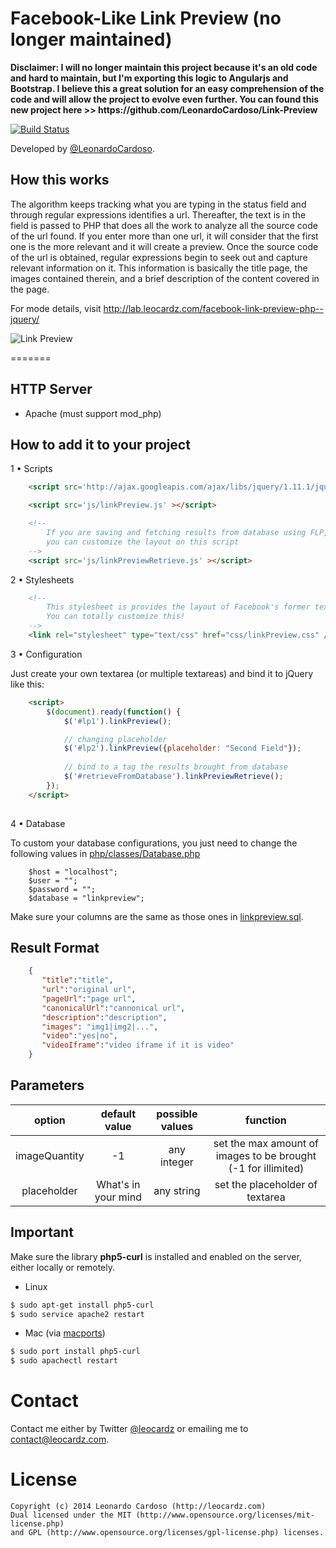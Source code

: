 Facebook-Like Link Preview (no longer maintained)
==========================

<b>
Disclaimer: I will no longer maintain this project because it's an old code and hard to maintain, but I'm exporting this logic
to Angularjs and Bootstrap. I believe this a great solution for an easy comprehension of the code and will allow the project
to evolve even further. You can found this new project here >> https://github.com/LeonardoCardoso/Link-Preview
</b>


[![Build Status](https://travis-ci.org/LeonardoCardoso/Facebook-Link-Preview.svg)](https://travis-ci.org/LeonardoCardoso/Facebook-Link-Preview)

Developed by <a href='https://github.com/LeonardoCardoso' target='_blank'>@LeonardoCardoso</a>. 

## How this works

The algorithm keeps tracking what you are typing in the status field and through regular expressions identifies a url. Thereafter, the text is in the field is passed to PHP that does all the work to analyze all the source code of the url found. If you enter more than one url, it will consider that the first one is the more relevant and it will create a preview.
Once the source code of the url is obtained, regular expressions begin to seek out and capture relevant information on it. This information is basically the title page, the images contained therein, and a brief description of the content covered in the page.

For mode details, visit http://lab.leocardz.com/facebook-link-preview-php--jquery/

![Link Preview](http://i.imgur.com/XqaYUvI.png)

=======

## HTTP Server

- Apache (must support mod_php)


## How to add it to your project

1 &bull; Scripts

```html
	<script src='http://ajax.googleapis.com/ajax/libs/jquery/1.11.1/jquery.min.js'></script>

	<script src='js/linkPreview.js' ></script>

 	<!-- 
		If you are saving and fetching results from database using FLP,
		you can customize the layout on this script
	-->
	<script src='js/linkPreviewRetrieve.js' ></script>
```


2 &bull; Stylesheets

```html
	<!-- 
		This stylesheet is provides the layout of Facebook's former textarea. 
		You can totally customize this!
	-->
	<link rel="stylesheet" type="text/css" href="css/linkPreview.css" />
```

3 &bull; Configuration

Just create your own textarea (or multiple textareas) and bind it to jQuery like this:

```html
	<script>
		$(document).ready(function() {
			$('#lp1').linkPreview();

			// changing placeholder
			$('#lp2').linkPreview({placeholder: "Second Field"});
			
			// bind to a tag the results brought from database
			$('#retrieveFromDatabase').linkPreviewRetrieve();
		});
	</script>
	
```

4 &bull; Database

To custom your database configurations, you just need to change the following values in [php/classes/Database.php](https://github.com/LeonardoCardoso/Facebook-Link-Preview/blob/master/php/classes/Database.php)

		$host = "localhost";
        $user = "";
        $password = "";
        $database = "linkpreview";
        
Make sure your columns are the same as those ones in [linkpreview.sql](https://github.com/LeonardoCardoso/Facebook-Link-Preview/blob/master/linkpreview.sql).        


## Result Format

```json
	{  
	   "title":"title",
	   "url":"original url",
	   "pageUrl":"page url",
	   "canonicalUrl":"cannonical url",
	   "description":"description",
	   "images": "img1|img2|...",
	   "video":"yes|no",
	   "videoIframe":"video iframe if it is video"
	}
```



## Parameters

|     option    |    default value    | possible values |                  function                  |
|:-------------:|:-------------------:|:---------------:|:------------------------------------------:|
| imageQuantity |          -1         |   any integer   | set the max amount of images to be brought (-1 for illimited) |
|  placeholder  | What's in your mind |    any string   |       set the placeholder of textarea      |


## Important
Make sure the library <b>php5-curl</b> is installed and enabled on the server, either locally or remotely. 

- Linux
```bash
$ sudo apt-get install php5-curl
$ sudo service apache2 restart
```
- Mac (via [macports](https://www.macports.org/))
```bash
$ sudo port install php5-curl 
$ sudo apachectl restart
```


Contact
=================================
Contact me either by Twitter [@leocardz](https://twitter.com/leocardz) or emailing me to [contact@leocardz.com](mailto:contact@leocardz.com).


License
=================================

	Copyright (c) 2014 Leonardo Cardoso (http://leocardz.com)
	Dual licensed under the MIT (http://www.opensource.org/licenses/mit-license.php)
	and GPL (http://www.opensource.org/licenses/gpl-license.php) licenses.

